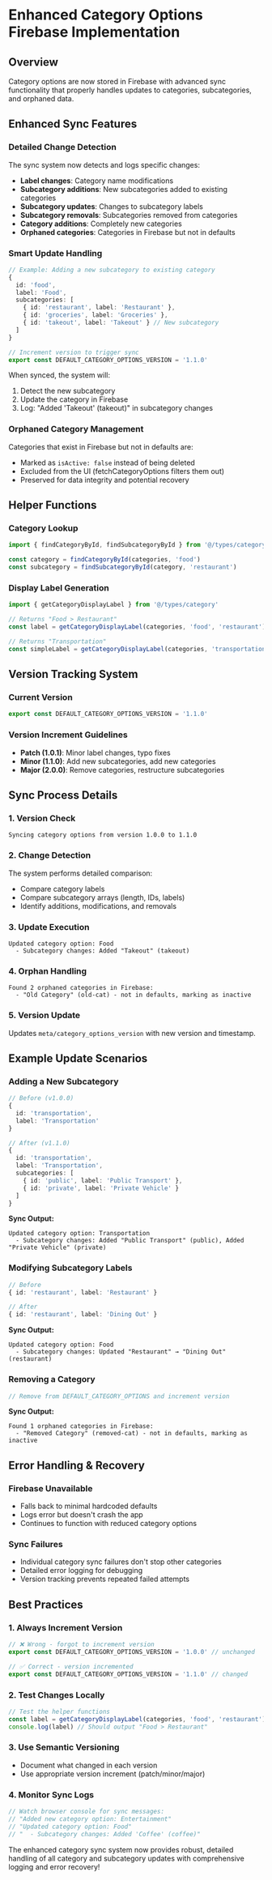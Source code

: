 # Enhanced Category Options Firebase Implementation

## Overview
Category options are now stored in Firebase with advanced sync functionality that properly handles updates to categories, subcategories, and orphaned data.

## Enhanced Sync Features

### Detailed Change Detection
The sync system now detects and logs specific changes:
- **Label changes**: Category name modifications
- **Subcategory additions**: New subcategories added to existing categories
- **Subcategory updates**: Changes to subcategory labels
- **Subcategory removals**: Subcategories removed from categories
- **Category additions**: Completely new categories
- **Orphaned categories**: Categories in Firebase but not in defaults

### Smart Update Handling
```typescript
// Example: Adding a new subcategory to existing category
{
  id: 'food',
  label: 'Food',
  subcategories: [
    { id: 'restaurant', label: 'Restaurant' },
    { id: 'groceries', label: 'Groceries' },
    { id: 'takeout', label: 'Takeout' } // New subcategory
  ]
}

// Increment version to trigger sync
export const DEFAULT_CATEGORY_OPTIONS_VERSION = '1.1.0'
```

When synced, the system will:
1. Detect the new subcategory
2. Update the category in Firebase
3. Log: "Added 'Takeout' (takeout)" in subcategory changes

### Orphaned Category Management
Categories that exist in Firebase but not in defaults are:
- Marked as `isActive: false` instead of being deleted
- Excluded from the UI (fetchCategoryOptions filters them out)
- Preserved for data integrity and potential recovery

## Helper Functions

### Category Lookup
```typescript
import { findCategoryById, findSubcategoryById } from '@/types/category'

const category = findCategoryById(categories, 'food')
const subcategory = findSubcategoryById(category, 'restaurant')
```

### Display Label Generation
```typescript
import { getCategoryDisplayLabel } from '@/types/category'

// Returns "Food > Restaurant"
const label = getCategoryDisplayLabel(categories, 'food', 'restaurant')

// Returns "Transportation" 
const simpleLabel = getCategoryDisplayLabel(categories, 'transportation')
```

## Version Tracking System

### Current Version
```typescript
export const DEFAULT_CATEGORY_OPTIONS_VERSION = '1.1.0'
```

### Version Increment Guidelines
- **Patch (1.0.1)**: Minor label changes, typo fixes
- **Minor (1.1.0)**: Add new subcategories, add new categories
- **Major (2.0.0)**: Remove categories, restructure subcategories

## Sync Process Details

### 1. Version Check
```
Syncing category options from version 1.0.0 to 1.1.0
```

### 2. Change Detection
The system performs detailed comparison:
- Compare category labels
- Compare subcategory arrays (length, IDs, labels)
- Identify additions, modifications, and removals

### 3. Update Execution
```
Updated category option: Food
  - Subcategory changes: Added "Takeout" (takeout)
```

### 4. Orphan Handling
```
Found 2 orphaned categories in Firebase:
  - "Old Category" (old-cat) - not in defaults, marking as inactive
```

### 5. Version Update
Updates `meta/category_options_version` with new version and timestamp.

## Example Update Scenarios

### Adding a New Subcategory
```typescript
// Before (v1.0.0)
{
  id: 'transportation',
  label: 'Transportation'
}

// After (v1.1.0) 
{
  id: 'transportation',
  label: 'Transportation',
  subcategories: [
    { id: 'public', label: 'Public Transport' },
    { id: 'private', label: 'Private Vehicle' }
  ]
}
```

**Sync Output:**
```
Updated category option: Transportation
  - Subcategory changes: Added "Public Transport" (public), Added "Private Vehicle" (private)
```

### Modifying Subcategory Labels
```typescript
// Before
{ id: 'restaurant', label: 'Restaurant' }

// After  
{ id: 'restaurant', label: 'Dining Out' }
```

**Sync Output:**
```
Updated category option: Food
  - Subcategory changes: Updated "Restaurant" → "Dining Out" (restaurant)
```

### Removing a Category
```typescript
// Remove from DEFAULT_CATEGORY_OPTIONS and increment version
```

**Sync Output:**
```
Found 1 orphaned categories in Firebase:
  - "Removed Category" (removed-cat) - not in defaults, marking as inactive
```

## Error Handling & Recovery

### Firebase Unavailable
- Falls back to minimal hardcoded defaults
- Logs error but doesn't crash the app
- Continues to function with reduced category options

### Sync Failures
- Individual category sync failures don't stop other categories
- Detailed error logging for debugging
- Version tracking prevents repeated failed attempts

## Best Practices

### 1. Always Increment Version
```typescript
// ❌ Wrong - forgot to increment version
export const DEFAULT_CATEGORY_OPTIONS_VERSION = '1.0.0' // unchanged

// ✅ Correct - version incremented
export const DEFAULT_CATEGORY_OPTIONS_VERSION = '1.1.0' // changed
```

### 2. Test Changes Locally
```typescript
// Test the helper functions
const label = getCategoryDisplayLabel(categories, 'food', 'restaurant')
console.log(label) // Should output "Food > Restaurant"
```

### 3. Use Semantic Versioning
- Document what changed in each version
- Use appropriate version increment (patch/minor/major)

### 4. Monitor Sync Logs
```javascript
// Watch browser console for sync messages:
// "Added new category option: Entertainment"
// "Updated category option: Food"
// "  - Subcategory changes: Added 'Coffee' (coffee)"
```

The enhanced category sync system now provides robust, detailed handling of all category and subcategory updates with comprehensive logging and error recovery!